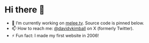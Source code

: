 # Hi there 👋

- 🔭 I’m currently working on [melee.tv](http://melee.tv). Source code is pinned below.
- 📫 How to reach me: [@davidvkimball](http://x.com/davidvkimball) on X (formerly Twitter).
- ⚡ Fun fact: I made my first website in 2006!
